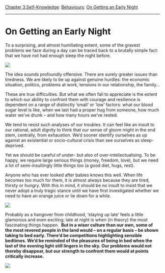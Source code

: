 [Chapter 3.Self-Knowledge](https://www.theschooloflife.com/thebookoflife/category/self-knowledge/): [Behaviours](https://www.theschooloflife.com/thebookoflife/category/self-knowledge/behaviours/): [On Getting an Early Night](https://www.theschooloflife.com/thebookoflife/on-getting-an-early-night/)

* * *

# On Getting an Early Night

To a surprising, and almost humiliating extent, some of the gravest problems we face during a day can be traced back to a brutally simple fact: that we have not had enough sleep the night before.

![](https://upload.wikimedia.org/wikipedia/commons/b/b3/Georg_Friedrich_Kersting_-_Man_Reading_at_Lamplight_-_WGA12122.jpg)

The idea sounds profoundly offensive. There are surely greater issues than tiredness. We are likely to be up against genuine hurdles: the economic situation, politics, problems at work, tensions in our relationship, the family…

These are true difficulties. But what we often fail to appreciate is the extent to which our ability to confront them with courage and resilience is dependent on a range of distinctly ‘small’ or ‘low’ factors: what our blood sugar level is like, when we last had a proper hug from someone, how much water we’ve drunk – and how many hours we’ve rested.

We tend to resist such analyses of our troubles. It can feel like an insult to our rational, adult dignity to think that our sense of gloom might in the end stem, centrally, from exhaustion. We’d sooner identify ourselves as up against an existential or socio-cultural crisis than see ourselves as sleep-deprived.&nbsp;

Yet we should be careful of under- but also of over-intellectualising. To be happy, we require large serious things (money, freedom, love), but we need a lot of semi-insultingly little things too (a good diet, hugs, rest).

Anyone who has ever looked after babies knows this well. When life becomes too much for them, it is almost always because they are tired, thirsty or hungry. With this in mind, it should be no insult to insist that we never adopt a truly tragic stance&nbsp;until we have first investigated&nbsp;whether we need to have an orange juice&nbsp;or lie down for a while.

![](http://www.art-prints-on-demand.com/kunst/georg_friedrich_kersting/15332.jpg)

Probably as a hangover from childhood, ‘staying up late’ feels a little glamorous and even exciting; late at night is when (in theory) the most fascinating things happen.&nbsp; **But in a wiser culture than our own, some of the most revered people in the land would – on a regular basis – be shown taking to bed early. There’d be competitions highlighting sensible bedtimes. We’d be reminded of the pleasures of being in bed when the last of the evening light still lingers in the sky. Our problems would not thereby disappear, but our strength to confront them would at points critically&nbsp;increase.**

[![](https://img.youtube.com/vi/Roh7D027spA/0.jpg)](https://www.youtube.com/embed/Roh7D027spA?ecver=2 '')
